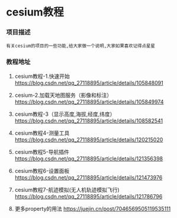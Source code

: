 # cesium教程


### 项目描述
```
有关cesium的项目的一些功能,给大家做一个说明,大家如果喜欢记得点星星
```

### 教程地址

1. cesium教程-1.快速开始 https://blog.csdn.net/qq_27118895/article/details/105848091

2. cesium-2.加载天地图服务（影像和标注） https://blog.csdn.net/qq_27118895/article/details/105849974

3. cesium教程-3（显示高度,海拔,经度,纬度） https://blog.csdn.net/qq_27118895/article/details/108582541

4. cesium教程4-测量工具 https://blog.csdn.net/qq_27118895/article/details/120215020

5. cesium教程5-导航插件 https://blog.csdn.net/qq_27118895/article/details/121356398

6. cesium教程6-设置面板 https://blog.csdn.net/qq_27118895/article/details/121473976

7. cesium教程7-航迹模拟(无人机轨迹模拟飞行) https://blog.csdn.net/qq_27118895/article/details/121786796

8. 更多property的用法  https://juejin.cn/post/7046569505119535111